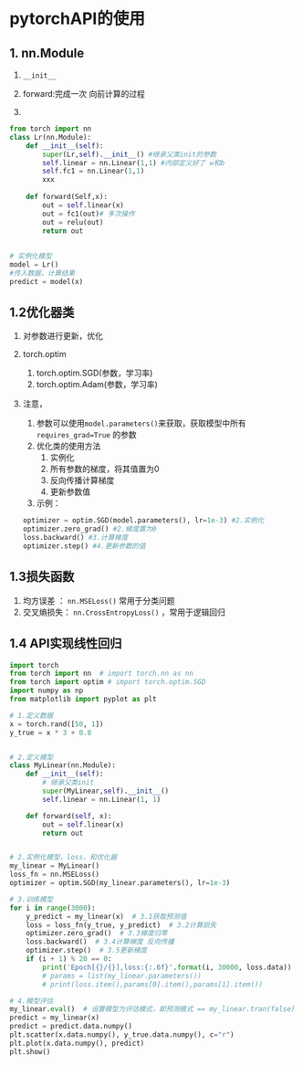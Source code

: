 # pytorchAPI的使用

## 	1. nn.Module

1. `__init__`

2. forward:完成一次 向前计算的过程

3. 
   
   ```python
   from torch import nn
   class Lr(nn.Module):
       def __init__(self):
           super(Lr,self).__init__() #继承父类init的参数
           self.linear = nn.Linear(1,1) #内部定义好了 w和b
           self.fc1 = nn.Linear(1,1)
           xxx
           
       def forward(Self,x):
           out = self.linear(x)
           out = fc1(out)# 多次操作
           out = relu(out)
           return out
       
       
   # 实例化模型
   model = Lr()
   #传入数据，计算结果
   predict = model(x)
   
   ```
   
## 1.2优化器类

   1. 对参数进行更新，优化
   
   2. torch.optim
      1. torch.optim.SGD(参数，学习率)
      2. torch.optim.Adam(参数，学习率)
   
   3. 注意，
      1. 参数可以使用`model.parameters()`来获取，获取模型中所有 `requires_grad=True` 的参数
      2. 优化类的使用方法
         1. 实例化
         2. 所有参数的梯度，将其值置为0
         3. 反向传播计算梯度
         4. 更新参数值
      3. 示例：
      	```python
      	optimizer = optim.SGD(model.parameters(), lr=1e-3) #2.实例化
      	optimizer.zero_grad() #2.梯度置为0
      	loss.backward() #3.计算梯度
      	optimizer.step() #4.更新参数的值
      	```
      	



## 1.3损失函数

1. 均方误差 ： `nn.MSELoss()` 常用于分类问题
2. 交叉熵损失： `nn.CrossEntropyLoss()` ，常用于逻辑回归



## 1.4 API实现线性回归

```python
import torch
from torch import nn  # import torch.nn as nn
from torch import optim # import torch.optim.SGD
import numpy as np
from matplotlib import pyplot as plt

# 1.定义数据
x = torch.rand([50, 1])
y_true = x * 3 + 0.8


# 2.定义模型
class MyLinear(nn.Module):
	def __init__(self):
		# 继承父类init
		super(MyLinear,self).__init__()
		self.linear = nn.Linear(1, 1)

	def forward(self, x):
		out = self.linear(x)
		return out


# 2.实例化模型，loss，和优化器
my_linear = MyLinear()
loss_fn = nn.MSELoss()
optimizer = optim.SGD(my_linear.parameters(), lr=1e-3)

# 3.训练模型
for i in range(3000):
	y_predict = my_linear(x)  # 3.1获取预测值
	loss = loss_fn(y_true, y_predict)  # 3.2计算损失
	optimizer.zero_grad()  # 3.3梯度归零
	loss.backward()  # 3.4计算梯度 反向传播
	optimizer.step()  # 3.5更新梯度
	if (i + 1) % 20 == 0:
		print('Epoch[{}/{}],loss:{:.6f}'.format(i, 30000, loss.data))
		# params = list(my_linear.parameters())
		# print(loss.item(),params[0].item(),params[1].item())

# 4.模型评估
my_linear.eval()  # 设置模型为评估模式，即预测模式 == my_linear.tran(false) # model.train(mode=True)表示设置模型为训练模式
predict = my_linear(x)
predict = predict.data.numpy()
plt.scatter(x.data.numpy(), y_true.data.numpy(), c="r")
plt.plot(x.data.numpy(), predict)
plt.show()
```

